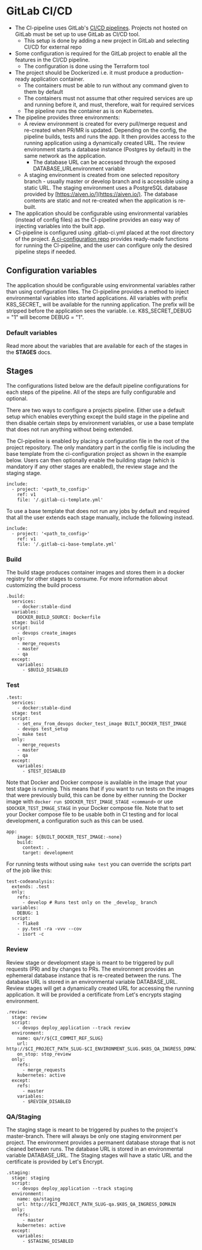 # GitLab CI/CD

- The CI-pipeline uses GitLab's [CI/CD pipelines](https://about.gitlab.com/product/continuous-integration/). Projects not hosted on GitLab must be set up to use GitLab as CI/CD tool.
    - This setup is done by adding a new project in GitLab and selecting CI/CD for external repo
- Some configuration is required for the GitLab project to enable all the features in the CI/CD pipeline.
    - The configuration is done using the Terraform tool
- The project should be Dockerized i.e. it must produce a production-ready application container.
    - The containers must be able to run without any command given to them by default
    - The containers must not assume that other required services are up and running before it, and must, therefore, wait for required services
    - The pipeline runs the container as is on Kubernetes.
- The pipeline provides three environments:
    - A review environment is created for every pull/merge request and re-created when PR/MR is updated.
      Depending on the config, the pipeline builds, tests and runs the app. It then provides access to the running
      application using a dynamically created URL. The review environment starts a database instance
      (Postgres by default) in the same network as the application.
        - The database URL can be accessed through the exposed DATABASE_URLenvironment variable
    - A staging environment is created from one selected repository branch - usually master or develop branch and is accessible using a static URL. The staging environment uses a PostgreSQL database provided by [https://aiven.io/](https://aiven.io/). The database contents are static and not re-created when the application is re-built.
- The application should be configurable using environmental variables (instead of config files) as the CI-pipeline provides an easy way of injecting variables into the built app.
- CI-pipeline is configured using .gitlab-ci.yml placed at the root directory of the project. [A ci-configuration repo](https://gitlab.com/City-of-Helsinki/KuVa/ci-cd-config/ci-configuration) provides ready-made functions for running the CI-pipeline, and the user can configure only the desired pipeline steps if needed.


## Configuration variables

The application should be configurable using environmental variables rather than using configuration files.
The CI-pipeline provides a method to inject environmental variables into started applications.
All variables with prefix K8S_SECRET_ will be available for the running application.
The prefix will be stripped before the application sees the variable. i.e. K8S_SECRET_DEBUG = "1" will become DEBUG = "1".

### Default variables

Read more about the variables that are available for each of the stages in the **STAGES** docs.

## Stages

The configurations listed below are the default pipeline configurations for each steps of the pipeline.
All of the steps are fully configurable and optional. 

There are two ways to configure a projects pipeline. Either use a default setup which enables everything
except the build stage in the pipeline and then disable certain steps by environment variables,
or use a base template that does not run anything without being extended.

The CI-pipeline is enabled by placing a configuration file in the root of the project repository.
The only mandatory part in the config file is including the base template from the ci-configuration project as shown in the example below. Users can then optionally enable the building stage (which is mandatory if any other stages are enabled), the review stage and the staging stage.

    include:
      - project: '<path_to_config>'
        ref: v1
        file: '/.gitlab-ci-template.yml'

To use a base template that does not run any jobs by default and required that all the user extends each stage manually, include the following instead.

    include:
      - project: '<path_to_config>'
        ref: v1
        file: '/.gitlab-ci-base-template.yml'

### Build

The build stage produces container images and stores them in a docker registry for other stages to consume. For more information about customizing the build process

    .build:
      services:
        - docker:stable-dind
      variables:
        DOCKER_BUILD_SOURCE: Dockerfile
      stage: build
      script:
        - devops create_images
      only:
        - merge_requests
        - master
        - qa
      except:
        variables:
          - $BUILD_DISABLED

### Test

    .test:
      services:
        - docker:stable-dind
      stage: test
      script:
        - set_env_from_devops docker_test_image BUILT_DOCKER_TEST_IMAGE
        - devops test_setup
        - make test
      only:
        - merge_requests
        - master
        - qa
      except:
        variables:
          - $TEST_DISABLED

Note that Docker and Docker compose is available in the image that your test stage is running. This means that if you want to run tests on the images that were previously build, this can be done by either running the Docker image with `docker run $DOCKER_TEST_IMAGE_STAGE <command>` or use `$DOCKER_TEST_IMAGE_STAGE`  in your Docker compose file. Note that to set your Docker compose file to be usable both in CI testing and for local development, a configuration such as this can be used.

    app:
        image: ${BUILT_DOCKER_TEST_IMAGE:-none}
        build:
          context: .
          target: development

For running tests without using `make test` you can override the scripts part of the job like this:

    test-codeanalysis:
      extends: .test
      only:
        refs:
          - develop # Runs test only on the _develop_ branch
      variables:
        DEBUG: 1
      script:
        - flake8
        - py.test -ra -vvv --cov
        - isort -c

### Review

Review stage or development stage is meant to be triggered by pull requests (PR) and by changes to PRs. The environment provides an ephemeral database instance that is re-created between the runs. The database URL is stored in an environmental variable DATABASE_URL. Review stages will get a dynamically created URL for accessing the running application. It will be provided a certificate from Let's encrypts staging environment.

    .review:
      stage: review
      script:
        - devops deploy_application --track review
      environment:
        name: qa/r/${CI_COMMIT_REF_SLUG}
        url: http://$CI_PROJECT_PATH_SLUG-$CI_ENVIRONMENT_SLUG.$K8S_QA_INGRESS_DOMAIN
        on_stop: stop_review
      only:
        refs:
          - merge_requests
        kubernetes: active
      except:
        refs:
          - master
        variables:
          - $REVIEW_DISABLED

### QA/Staging

The staging stage is meant to be triggered by pushes to the project's master-branch. There will always be only one staging environment per project. The environment provides a permanent database storage that is not cleaned between runs. The database URL is stored in an environmental variable DATABASE_URL. The Staging stages will have a static URL and the certificate is provided by Let's Encrypt.

    .staging:
      stage: staging
      script:
        - devops deploy_application --track staging
      environment:
        name: qa/staging
        url: http://$CI_PROJECT_PATH_SLUG-qa.$K8S_QA_INGRESS_DOMAIN
      only:
        refs:
          - master
        kubernetes: active
      except:
        variables:
          - $STAGING_DISABLED
